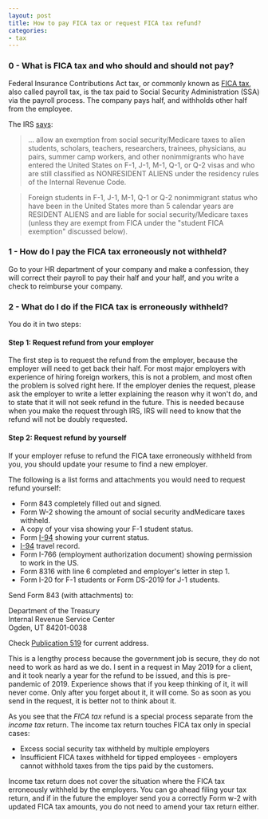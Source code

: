 ```yaml
---
layout: post
title: How to pay FICA tax or request FICA tax refund?
categories:
- tax
---
```


### 0 - What is FICA tax and who should and should not pay?

Federal Insurance Contributions Act tax, or commonly known as
[FICA tax][fica], also called payroll tax, is the tax paid to Social Security
Administration (SSA) via the payroll process. The company pays
half, and withholds other half from the employee. 

The IRS [says](https://www.irs.gov/individuals/international-taxpayers/foreign-student-liability-for-social-security-and-medicare-taxes):

> ... allow an exemption from social security/Medicare taxes
> to alien students, scholars, teachers, researchers, trainees,
> physicians, au pairs, summer camp workers, and other nonimmigrants
> who have entered the United States on F-1, J-1, M-1, Q-1, or Q-2
> visas and who are still classified as NONRESIDENT ALIENS under the
> residency rules of the Internal Revenue Code.

> Foreign students in F-1, J-1, M-1, Q-1 or Q-2 nonimmigrant status
> who have been in the United States more than 5 calendar years are
> RESIDENT ALIENS and are liable for social security/Medicare taxes
> (unless they are exempt from FICA under the "student FICA exemption"
> discussed below).

### 1 - How do I pay the FICA tax erroneously not withheld?

Go to your HR department of your company and make a confession, they will correct their payroll
to pay their half and your half, and you write a check to reimburse your company.

### 2 - What do I do if the FICA tax is erroneously withheld?

You do it in two steps:

#### Step 1: Request refund from your employer

The first step is to request
the refund from the employer, because the employer will need to get
back their half. For most major employers with experience of hiring
foreign workers, this is not a problem, and most often the problem is solved
right here. If the employer denies the request, please ask the
employer to write a letter explaining the reason why it won't do, and to state that
it will not seek refund in the future. This is needed because when
you make the request through IRS, IRS will need to know that the
refund will not be doubly requested.

#### Step 2: Request refund by yourself

If your employer refuse to refund the FICA taxe erroneously withheld from you, you
should update your resume to find a new employer.

The following is a list forms and attachments you would need to request refund yourself:

- Form 843 completely filled out and signed.
- Form W-2 showing the amount of social security andMedicare taxes withheld.
- A copy of your visa showing your F-1 student status.
- Form [I-94][i94] showing your current status.
- [I-94][i94] travel record.
- Form I-766 (employment authorization document) showing permission to work in the US.
- Form 8316 with line 6 completed and employer's letter in step 1.
- Form I-20 for F-1 students or Form DS-2019 for J-1 students.

Send Form 843 (with attachments) to:

Department of the Treasury  
Internal Revenue Service Center  
Ogden, UT 84201-0038

Check [Publication 519][pub 519] for current address.

This is a lengthy process because the government job is secure, they do not need to work as hard as we do. I
sent in a request in May 2019 for a client, and it took nearly a year for the refund to be issued, and this is pre-pandemic
of 2019. Experience shows that if you keep thinking of it, it will never come. Only after you forget about it,
it will come. So as soon as you send in the request, it is better not to think about it.

As you see that the _FICA tax_ refund is a special process separate from the _income tax_ return.
The income tax return touches FICA tax only in special cases:

- Excess social security tax withheld by multiple employers
- Insufficient FICA taxes withheld for tipped employees - employers cannot withhold taxes from the tips paid by the customers. 

Income tax return does not cover the situation where the FICA tax
erroneously withheld by the employers. You can go ahead filing your
tax return, and if in the future the employer send you a correctly
Form w-2 with updated FICA tax amounts, you do not need to amend
your tax return either.

[i94]: https://i94.cbp.dhs.gov/I94
[fica]: https://en.wikipedia.org/wiki/Federal_Insurance_Contributions_Act_tax
[pub 519]: https://www.irs.gov/pub/irs-pdf/p519.pdf
